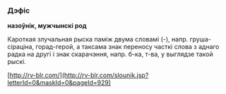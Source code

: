 ### Дэфіс
**назоўнік, мужчынскі род**

Кароткая злучальная рыска паміж двума словамі (-), напр. груша-сіраціна, горад-герой, а таксама знак переносу часткі слова з аднаго радка на другі і знак скарачэння, напр. б-ка, т-ва, у выглядзе такой рыскі.

<a rel="author">[http://rv-blr.com/](http://rv-blr.com/slounik.jsp?letterId=0&maskId=0&pageId=929)</a>
